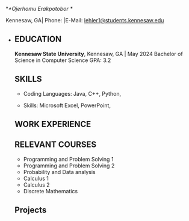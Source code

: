 ***\**Ojerhomu Erakpotobor** \**

Kennesaw, GA| Phone: |E-Mail: lehler1@students.kennesaw.edu

* ## EDUCATION

  **Kennesaw State University**, Kennesaw, GA | May 2024
  Bachelor of Science in Computer Science
  GPA: 3.2

  ## SKILLS

  * Coding Languages: Java, C++, Python, 
  
  * Skills: Microsoft Excel, PowerPoint,

    

  ## WORK EXPERIENCE

  

  
  
  ## RELEVANT COURSES

  * Programming and Problem Solving 1 
  * Programming and Problem Solving 2
  * Probability and Data analysis 
  * Calculus 1 
  * Calculus 2 
  *  Discrete Mathematics

  

  ## Projects

  